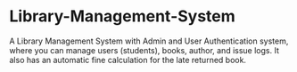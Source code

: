 # Library-Management-System
A Library Management System with Admin and User Authentication system, where you can manage users (students), books, author, and issue logs. It also has an automatic fine calculation for the late returned book.
